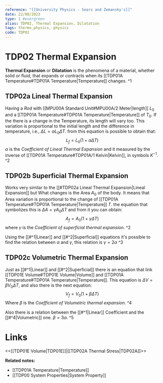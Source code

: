 ```yaml
---
reference: "[[University Physics - Sears and Zemansky's]]"
date: 22/08/2023
type: 1 #evergreen
alias: TDP02, Thermal Expansion, Dilatation
tags: thermo_physics, physics
code: TDP02
---
```

# TDP02 Thermal Expansion

**Thermal Expansion** or **Dilatation** is the phenomena of a material, whether solid or fluid, that expands or contracts when its [[TDP01A Temperature#TDP01A Temperature|Temperature]] changes. ^1

## TDP02a Lineal Thermal Expansion

Having a *Rod* with [[MPU00A Standard Unit#MPU00A/2 Meter|length]] $L_0$ and a [[TDP01A Temperature#TDP01A Temperature|Temperature]] of $T_0$. If the there is a change in the Temperature, its length will vary too. This variation is proportional to the initial length and the difference in temperature, i.e., $\Delta L = \alpha L_0 \Delta T$. from this equation is possible to obtain that: $$L_f = L_0(1 + \alpha\Delta T)$$ $\alpha$ is the *Coefficient of Lineal Thermal Expansion* and it measured by the inverse of [[TDP01A Temperature#TDP01A/1 Kelvin|Kelvin]], in symbols $K^{-1}$. ^2

## TDP02b Superficial Thermal Expansion

Works very similar to the [[#TDP02a Lineal Thermal Expansion|Lineal Expansion]] but What changes is the Area $A_0$ of the body. It means that Area variation is proportional to the change of [[TDP01A Temperature#TDP01A Temperature|Temperature]] $T$. the equation that symbolizes this is $\Delta A = \gamma A_0 \Delta T$ and from it you can obtain: $$A_f = A_0(1 + \gamma\Delta T)$$ where $\gamma$ is the *Coefficient of superficial thermal expansion*. ^2

Using the [[#^1|Linear]] and [[#^2|Superficial]] equations it's possible to find the relation between $\alpha$ and $\gamma$, this relation is $\gamma = 2\alpha$ ^3

## TDP02c Volumetric Thermal Expansion

Just as [[#^1|Linear]] and [[#^2|Superficial]] there is an equation that  link [[TDP01E Volume#TDP01E Volume|Volume]] and [[TDP01A Temperature#TDP01A Temperature|Temperature]]. This equation is $\Delta V = \beta V_0 \Delta T$, and also there is the next equation: $$V_f = V_0(1 + \beta\Delta T)$$ Where $\beta$ is the *Coefficient of Volumetric thermal expansion*. ^4

Also there is a relation between the [[#^1|Linear]] Coefficient and the [[#^4|Volumetric]] one. $\beta = 3\alpha$. ^5


# Links
<<[[TDP01E Volume|TDP01E]]|[[TDP02A Thermal Stress|TDP02A]]>>

**Related notes:**
- [[TDP01A Temperature|Temperature]]
- [[TDP00 System Properties|System Property]]